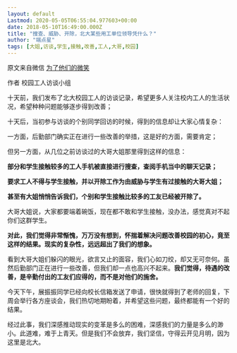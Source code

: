 ```yaml
---
layout: default
Lastmod: 2020-05-05T06:55:04.977603+00:00
date: 2018-05-10T16:49:00.000Z
title: "搜查、威胁、开除，北大某些用工单位领导凭什么？"
author: "端点星"
tags: [大姐,访谈,学生,接触,改善,工人,大哥,校园]
---
```


原文来自微信 [为了他们的微笑](https://mp.weixin.qq.com/s/qzfKOFckwzsee7b8qw-Mrw)

作者 校园工人访谈小组

十天前，我们发布了北大校园工人的访谈记录，希望更多人关注校内工人的生活状况，希望种种问题能够逐步得到改善；

十天后，当初参与访谈的个别同学回访的时候，得到的信息却让大家心情复杂：

一方面，后勤部门确实正在进行一些改善的举措，这是好的方面，需要肯定；

但另一方面，从几位之前访谈过的大哥大姐那里得到这样的信息：

**部分和学生接触较多的工人手机被直接进行搜查，查阅手机当中的聊天记录；**

**要求工人不得与学生接触，并以开除工作为由威胁与学生有过接触的大哥大姐；**

**甚至有大姐悄悄告诉我们，个别和学生接触比较多的工友已经被开除了。**

大哥大姐说，大家都要端着碗饭，现在都不敢和学生接触，没办法，感觉真对不起你们这群学生。

**对此，我们觉得非常惭愧，万万没有想到，怀揣着解决问题改善校园的初心，竟至这样的结果。现实的复杂性，远远超出了我们的想象。**

看到大哥大姐们躲闪的眼光，欲言又止的面容，我们心如刀绞，却又无可奈何。虽然后勤部门正在进行一些改善，但我们却一点也高兴不起来。**我们觉得，待遇的改善，是辛勤付出的工友们应得的，而不是对他们的施舍。**

今天下午，展振振同学已经向校长信箱发送了申请，很快就得到了老师的回复，下周会举行各方座谈会，我们热切地期盼着，并希望这些问题，最终都能有一个好的结果。

经过此事，我们深感推动现实的变革是多么的困难，深感我们的力量是多么的渺小。此道难，难于上青天。但是我们不会放弃，我们坚信，守得云开见月明，因为这里是北大。

